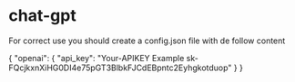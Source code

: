 # chat-gpt

For correct use you should create a config.json file with de follow content

{
    "openai": {
        "api_key": "Your-APIKEY Example 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"
    }
}